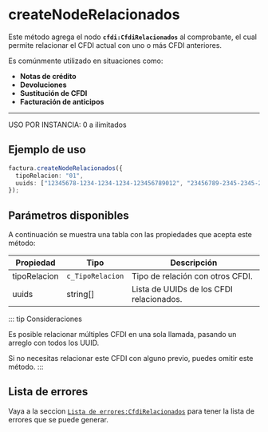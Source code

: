 # createNodeRelacionados

Este método agrega el nodo **`cfdi:CfdiRelacionados`** al comprobante, el cual permite relacionar el CFDI actual con uno o más CFDI anteriores.

Es comúnmente utilizado en situaciones como:

- **Notas de crédito**
- **Devoluciones**
- **Sustitución de CFDI**
- **Facturación de anticipos**

---

USO POR INSTANCIA: 0 a ilimitados

## Ejemplo de uso

```ts
factura.createNodeRelacionados({
  tipoRelacion: "01",
  uuids: ["12345678-1234-1234-1234-123456789012", "23456789-2345-2345-2345-234567890123"],
});
```

## Parámetros disponibles

A continuación se muestra una tabla con las propiedades que acepta este método:

| Propiedad    | Tipo             | Descripción                              |
| ------------ | ---------------- | ---------------------------------------- |
| tipoRelacion | `c_TipoRelacion` | Tipo de relación con otros CFDI.         |
| uuids        | string[]         | Lista de UUIDs de los CFDI relacionados. |

::: tip Consideraciones

Es posible relacionar múltiples CFDI en una sola llamada, pasando un arreglo con todos los UUID.

Si no necesitas relacionar este CFDI con alguno previo, puedes omitir este método.
:::

## Lista de errores

Vaya a la seccion <a href="/docs/v3.0/validador/lista-de-errores#cfdi-relacionados">`Lista de errores:CfdiRelacionados`</a> para tener la lista de errores que se puede generar.
